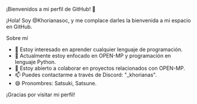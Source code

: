 ¡Bienvenidos a mi perfil de GitHub! 👋

¡Hola! Soy @Khorianasoc, y me complace darles la bienvenida a mi espacio en GitHub.

Sobre mí
- 👀 Estoy interesado en aprender cualquier lenguaje de programación.
- 🌱 Actualmente estoy enfocado en OPEN-MP y programación en lenguaje Python.
- 💼 Estoy abierto a colaborar en proyectos relacionados con OPEN-MP.
- 📫 Puedes contactarme a través de Discord: "_khorianas".
- 😄 Pronombres: Satsuki, Satsune.

¡Gracias por visitar mi perfil!



